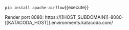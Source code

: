 `pip install apache-airflow`{{execute}}


Render port 8080: https://[[HOST_SUBDOMAIN]]-8080-[[KATACODA_HOST]].environments.katacoda.com/